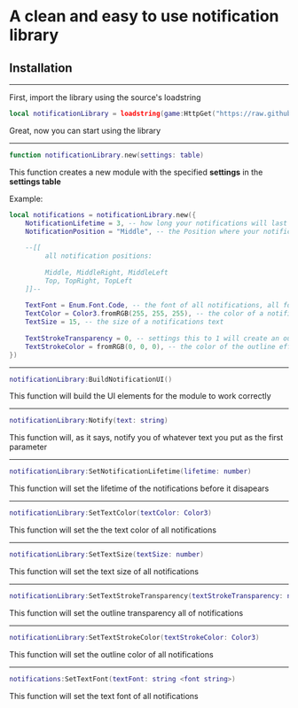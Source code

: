 # A clean and easy to use notification library
## Installation 

---

First, import the library using the source's loadstring

```lua
local notificationLibrary = loadstring(game:HttpGet("https://raw.githubusercontent.com/xaxaxaxaxaxaxaxaxa/Libraries/main/Notifications/source.lua"))();
```

Great, now you can start using the library

---

```lua
function notificationLibrary.new(settings: table)
```

This function creates a new module with the specified **settings** in the **settings table**

Example:
```lua
local notifications = notificationLibrary.new({            
    NotificationLifetime = 3, -- how long your notifications will last in seconds
    NotificationPosition = "Middle", -- the Position where your notifications will be
    
    --[[ 
         all notification positions:
                
         Middle, MiddleRight, MiddleLeft
         Top, TopRight, TopLeft
    ]]--
    
    TextFont = Enum.Font.Code, -- the font of all notifications, all fonts: https://developer.roblox.com/en-us/api-reference/enum/Font
    TextColor = Color3.fromRGB(255, 255, 255), -- the color of a notifications text, RGB colors: https://www.rapidtables.com/web/color/RGB_Color.html
    TextSize = 15, -- the size of a notifications text
    
    TextStrokeTransparency = 0, -- settings this to 1 will create an outline effect on a nofications text
    TextStrokeColor = fromRGB(0, 0, 0), -- the color of the outline effect on a notifications text
})
```

---

```lua
notificationLibrary:BuildNotificationUI()
```

This function will build the UI elements for the module to work correctly

--- 

```lua
notificationLibrary:Notify(text: string)
```

This function will, as it says, notify you of whatever text you put as the first parameter

---

```lua
notificationLibrary:SetNotificationLifetime(lifetime: number)
```

This function will set the lifetime of the notifications before it disapears 

---

```lua
notificationLibrary:SetTextColor(textColor: Color3)
```

This function will set the the text color of all notifications

---

```lua
notificationLibrary:SetTextSize(textSize: number)
```

This function will set the text size of all notifications

---

```lua
notificationLibrary:SetTextStrokeTransparency(textStrokeTransparency: number)
```

This function will set the outline transparency all of notifications

---

```lua
notificationLibrary:SetTextStrokeColor(textStrokeColor: Color3)
```

This function will set the outline color of all notifications

---

```lua
notifications:SetTextFont(textFont: string <font string>)
```

This function will set the text font of all notifications
